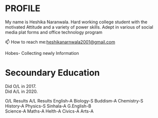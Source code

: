 
# PROFILE
My name is  Heshika Naranwala. Hard working college student with the motivated Attitude and a variety of power skills. Adept in various of social media plat forms and office technology program

📫 How to reach me:heshikanarnwala2001@gmail.com

 Hobes- Collecting newly Information
 
 # Secoundary Education
 
 Did O/L in 2017.                                 
 Did A/L in 2020.

O/L Results                               A/L Results
  English-A                                Biology-S
  Buddism-A                                Chemistry-S 
  History-A                                Physics-S
  Sinhala-A                                G.English-B             
  Science-A
  Maths-A
  Helth-A
  Civics-A
  Arts-A
  
